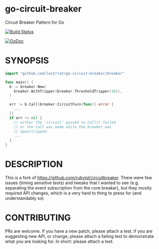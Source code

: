 # go-circuit-breaker

Circuit Breaker Pattern for Go

[![Build Status](https://travis-ci.org/lestrrat/go-circuit-breaker.svg?branch=master)](https://travis-ci.org/lestrrat/go-circuit-breaker)

[![GoDoc](https://godoc.org/github.com/lestrrat/go-circuit-breaker?status.svg)](https://godoc.org/github.com/lestrrat/go-circuit-breaker)

# SYNOPSIS

```go
import "github.com/lestrrat/go-circuit-breaker/breaker"

func main() {
  b := breaker.New(
    breaker.WithTripper(breaker.ThresholdTripper(10)),
  )

  err := b.Call(breaker.CircuitFucn(func() error {
    ...
  })
  if err != nil {
    // either the `circuit` passed to Call() failed
    // or the call was made while the breaker was
    // open/tripped.
    ...
  }
}
```

# DESCRIPTION

This is a fork of https://github.com/rubyist/circuitbreaker.
There were few issues (timing sensitive tests) and tweaks that I wanted to see
(e.g. separating the event subscription from the core breaker), but they mostly
required API changes, which is a very hard to thing to press for (and understandably so)

# CONTRIBUTING

PRs are welcome. If you have a new patch, please attach a test.
If you are suggesting new API, or change, please attach a failing test
to demonstrate what you are looking for. In short: please attach a test.
